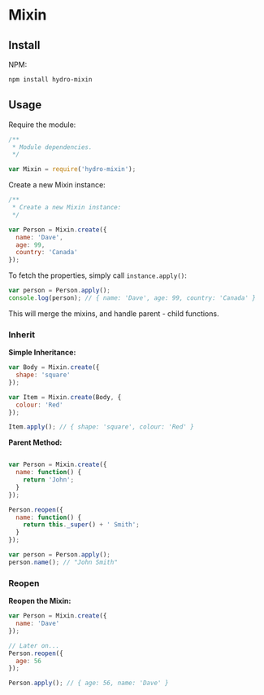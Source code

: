 # Mixin



## Install

NPM:

```bash
npm install hydro-mixin
```

## Usage

Require the module:

```js
/**
 * Module dependencies.
 */

var Mixin = require('hydro-mixin');
```

Create a new Mixin instance:

```js
/**
 * Create a new Mixin instance:
 */

var Person = Mixin.create({
  name: 'Dave',
  age: 99,
  country: 'Canada'
});
```

To fetch the properties, simply call `instance.apply()`:

```js
var person = Person.apply();
console.log(person); // { name: 'Dave', age: 99, country: 'Canada' }
```

This will merge the mixins, and handle parent - child functions.

### Inherit

**Simple Inheritance:**

```js
var Body = Mixin.create({
  shape: 'square'
});

var Item = Mixin.create(Body, {
  colour: 'Red'
});

Item.apply(); // { shape: 'square', colour: 'Red' }
```

**Parent Method:**

```js

var Person = Mixin.create({
  name: function() {
    return 'John';
  }
});

Person.reopen({
  name: function() {
    return this._super() + ' Smith';
  }
});

var person = Person.apply();
person.name(); // "John Smith"
```


### Reopen

**Reopen the Mixin:**

```js
var Person = Mixin.create({
  name: 'Dave'
});

// Later on...
Person.reopen({
  age: 56
});

Person.apply(); // { age: 56, name: 'Dave' }
```

